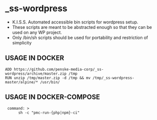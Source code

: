 # _ss-wordpress
- K.I.S.S. Automated accessible bin scripts for wordpress setup.
- These scripts are meant to be abstracted enough so that they can be used on any WP project.
- Only /bin/sh scripts should be used for portability and restriction of simplicity

## USAGE IN DOCKER
```
ADD https://github.com/penske-media-corp/_ss-wordpress/archive/master.zip /tmp
RUN unzip /tmp/master.zip -d /tmp && mv /tmp/_ss-wordpress-master/alpine/* /usr/bin/
```

## USAGE IN DOCKER-COMPOSE
```
 command: >
      sh -c "pmc-run-{php|npm}-ci"
```
